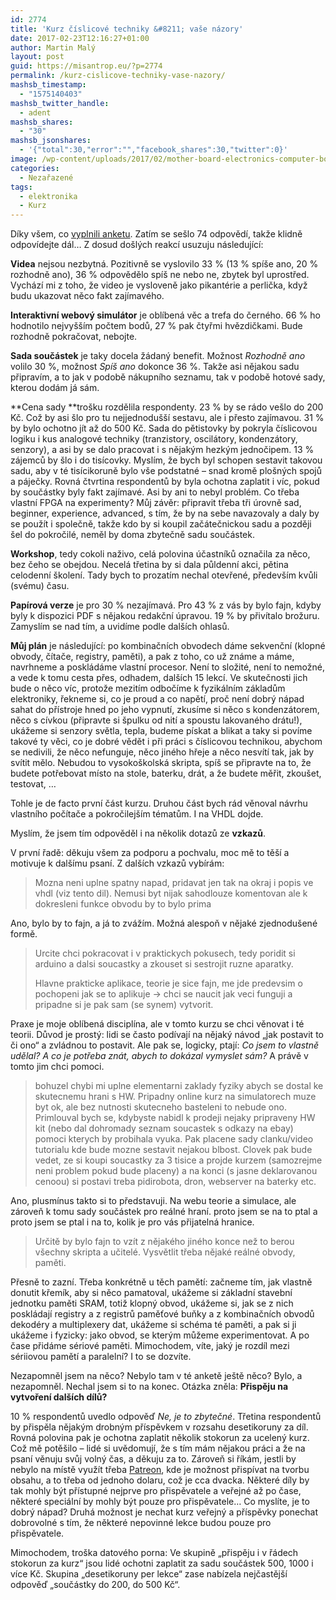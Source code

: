 ```yaml
---
id: 2774
title: 'Kurz číslicové techniky &#8211; vaše názory'
date: 2017-02-23T12:16:27+01:00
author: Martin Malý
layout: post
guid: https://misantrop.eu/?p=2774
permalink: /kurz-cislicove-techniky-vase-nazory/
mashsb_timestamp:
  - "1575140403"
mashsb_twitter_handle:
  - adent
mashsb_shares:
  - "30"
mashsb_jsonshares:
  - '{"total":30,"error":"","facebook_shares":30,"twitter":0}'
image: /wp-content/uploads/2017/02/mother-board-electronics-computer-board-39290.jpeg
categories:
  - Nezařazené
tags:
  - elektronika
  - Kurz
---
```

Díky všem, co [vyplnili anketu](https://misantrop.eu/kurz-zakladu-cislicove-techniky/). Zatím se sešlo 74 odpovědí, takže klidně odpovídejte dál&#8230; Z dosud došlých reakcí usuzuju následující:

<!--more-->

**Videa** nejsou nezbytná. Pozitivně se vyslovilo 33 % (13 % spíše ano, 20 % rozhodně ano), 36 % odpovědělo spíš ne nebo ne, zbytek byl uprostřed. Vychází mi z toho, že video je vysloveně jako pikantérie a perlička, když budu ukazovat něco fakt zajímavého.

**Interaktivní webový simulátor** je oblíbená věc a trefa do černého. 66 % ho hodnotilo nejvyšším počtem bodů, 27 % pak čtyřmi hvězdičkami. Bude rozhodně pokračovat, nebojte.

**Sada součástek** je taky docela žádaný benefit. Možnost _Rozhodně ano_ volilo 30 %, možnost _Spíš ano_ dokonce 36 %. Takže asi nějakou sadu připravím, a to jak v podobě nákupního seznamu, tak v podobě hotové sady, kterou dodám já sám.

**Cena sady **trošku rozdělila respondenty. 23 % by se rádo vešlo do 200 Kč. Což by asi šlo pro tu nejjednodušší sestavu, ale i přesto zajímavou. 31 % by bylo ochotno jít až do 500 Kč. Sada do pětistovky by pokryla číslicovou logiku i kus analogové techniky (tranzistory, oscilátory, kondenzátory, senzory), a asi by se dalo pracovat i s nějakým hezkým jednočipem. 13 % zájemců by šlo i do tisícovky. Myslím, že bych byl schopen sestavit takovou sadu, aby v té tisícikoruně bylo vše podstatné &#8211; snad kromě plošných spojů a páječky. Rovná čtvrtina respondentů by byla ochotna zaplatit i víc, pokud by součástky byly fakt zajímavé. Asi by ani to nebyl problém. Co třeba vlastní FPGA na experimenty? Můj závěr: připravit třeba tři úrovně sad, beginner, experience, advanced, s tím, že by na sebe navazovaly a daly by se použít i společně, takže kdo by si koupil začátečnickou sadu a později šel do pokročilé, neměl by doma zbytečně sadu součástek.

**Workshop**, tedy cokoli naživo, celá polovina účastníků označila za něco, bez čeho se obejdou. Necelá třetina by si dala půldenní akci, pětina celodenní školení. Tady bych to prozatím nechal otevřené, především kvůli (svému) času.

**Papírová verze** je pro 30 % nezajímavá. Pro 43 % z vás by bylo fajn, kdyby byly k dispozici PDF s nějakou redakční úpravou. 19 % by přivítalo brožuru. Zamyslím se nad tím, a uvidíme podle dalších ohlasů.

**Můj plán** je následující: po kombinačních obvodech dáme sekvenční (klopné obvody, čítače, registry, paměti), a pak z toho, co už známe a máme, navrhneme a poskládáme vlastní procesor. Není to složité, není to nemožné, a vede k tomu cesta přes, odhadem, dalších 15 lekcí. Ve skutečnosti jich bude o něco víc, protože mezitím odbočíme k fyzikálním základům elektroniky, řekneme si, co je proud a co napětí, proč není dobrý nápad sahat do přístroje hned po jeho vypnutí, zkusíme si něco s kondenzátorem, něco s cívkou (připravte si špulku od nití a spoustu lakovaného drátu!), ukážeme si senzory světla, tepla, budeme pískat a blikat a taky si povíme takové ty věci, co je dobré vědět i při práci s číslicovou technikou, abychom se nedivili, že něco nefunguje, něco jiného hřeje a něco nesvítí tak, jak by svítit mělo. Nebudou to vysokoškolská skripta, spíš se připravte na to, že budete potřebovat místo na stole, baterku, drát, a že budete měřit, zkoušet, testovat, &#8230;

Tohle je de facto první část kurzu. Druhou část bych rád věnoval návrhu vlastního počítače a pokročilejším tématům. I na VHDL dojde.

Myslím, že jsem tím odpověděl i na několik dotazů ze **vzkazů**.

V první řadě: děkuju všem za podporu a pochvalu, moc mě to těší a motivuje k dalšímu psaní. Z dalších vzkazů vybírám:

> Mozna neni uplne spatny napad, pridavat jen tak na okraj i popis ve vhdl (viz tento dil). Nemusi byt nijak sahodlouze komentovan ale k dokresleni funkce obvodu by to bylo prima

Ano, bylo by to fajn, a já to zvážím. Možná alespoň v nějaké zjednodušené formě.

> Urcite chci pokracovat i v praktickych pokusech, tedy poridit si arduino a dalsi soucastky a zkouset si sestrojit ruzne aparatky.
> 
> Hlavne prakticke aplikace, teorie je sice fajn, me jde predevsim o pochopeni jak se to aplikuje -> chci se naucit jak veci funguji a pripadne si je pak sam (se synem) vytvorit.

Praxe je moje oblíbená disciplína, ale v tomto kurzu se chci věnovat i té teorii. Důvod je prostý: lidi se často podívají na nějaký návod &#8222;jak postavit to či ono&#8220; a zvládnou to postavit. Ale pak se, logicky, ptají: _Co jsem to vlastně udělal? A co je potřeba znát, abych to dokázal vymyslet sám?_ A právě v tomto jim chci pomoci.

> bohuzel chybi mi uplne elementarni zaklady fyziky abych se dostal ke skutecnemu hrani s HW. Pripadny online kurz na simulatorech muze byt ok, ale bez nutnosti skutecneho basteleni to nebude ono. Primlouval bych se, kdybyste nabidl k prodeji nejaky pripraveny HW kit (nebo dal dohromady seznam soucastek s odkazy na ebay) pomoci kterych by probihala vyuka. Pak placene sady clanku/video tutorialu kde bude mozne sestavit nejakou blbost. Clovek pak bude vedet, ze si koupi soucastky za 3 tisice a projde kurzem (samozrejme neni problem pokud bude placeny) a na konci (s jasne deklarovanou cenoou) si postavi treba pidirobota, dron, webserver na baterky etc.

Ano, plusmínus takto si to představuji. Na webu teorie a simulace, ale zároveň k tomu sady součástek pro reálné hraní. proto jsem se na to ptal a proto jsem se ptal i na to, kolik je pro vás přijatelná hranice.

> Určitě by bylo fajn to vzít z nějakého jiného konce než to berou všechny skripta a učitelé. Vysvětlit třeba nějaké reálné obvody, paměti.

Přesně to zazní. Třeba konkrétně u těch pamětí: začneme tím, jak vlastně donutit křemík, aby si něco pamatoval, ukážeme si základní stavební jednotku paměti SRAM, totiž klopný obvod, ukážeme si, jak se z nich poskládají registry a z registrů paměťové buňky a z kombinačních obvodů dekodéry a multiplexery dat, ukážeme si schéma té paměti, a pak si ji ukážeme i fyzicky: jako obvod, se kterým můžeme experimentovat. A po čase přidáme sériové paměti. Mimochodem, víte, jaký je rozdíl mezi sériiovou pamětí a paralelní? I to se dozvíte.

Nezapomněl jsem na něco? Nebylo tam v té anketě ještě něco? Bylo, a nezapomněl. Nechal jsem si to na konec. Otázka zněla: **Přispěju na vytvoření dalších dílů?**

10 % respondentů uvedlo odpověď _Ne, je to zbytečné_. Třetina respondentů by přispěla nějakým drobným příspěvkem v rozsahu desetikoruny za díl. Rovná polovina pak je ochotna zaplatit několik stokorun za ucelený kurz. Což mě potěšilo &#8211; lidé si uvědomují, že s tím mám nějakou práci a že na psaní věnuju svůj volný čas, a děkuju za to. Zároveň si říkám, jestli by nebylo na místě využít třeba [Patreon](https://misantrop.eu/patreon/), kde je možnost přispívat na tvorbu obsahu, a to třeba od jednoho dolaru, což je cca dvacka. Některé díly by tak mohly být přístupné nejprve pro přispěvatele a veřejné až po čase, některé speciální by mohly být pouze pro přispěvatele&#8230; Co myslíte, je to dobrý nápad? Druhá možnost je nechat kurz veřejný a příspěvky ponechat dobrovolné s tím, že některé nepovinné lekce budou pouze pro přispěvatele.

Mimochodem, troška datového porna: Ve skupině &#8222;přispěju i v řádech stokorun za kurz&#8220; jsou lidé ochotni zaplatit za sadu součástek 500, 1000 i více Kč. Skupina &#8222;desetikoruny per lekce&#8220; zase nabízela nejčastější odpověď &#8222;součástky do 200, do 500 Kč&#8220;.